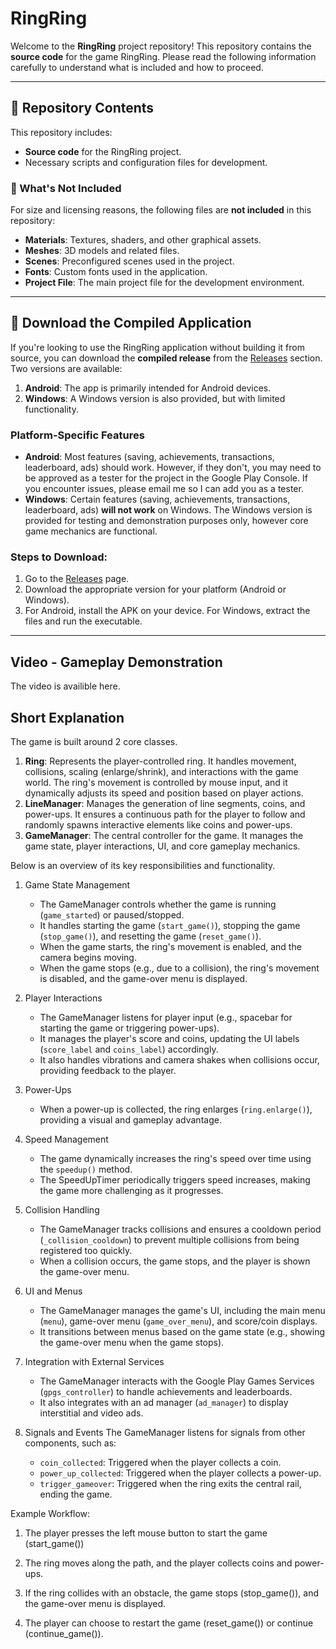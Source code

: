 # RingRing

Welcome to the **RingRing** project repository! This repository contains the **source code** for the game RingRing. Please read the following information carefully to understand what is included and how to proceed.

---

## 📁 Repository Contents

This repository includes:
- **Source code** for the RingRing project.
- Necessary scripts and configuration files for development.

### 🚫 What's Not Included
For size and licensing reasons, the following files are **not included** in this repository:
- **Materials**: Textures, shaders, and other graphical assets.
- **Meshes**: 3D models and related files.
- **Scenes**: Preconfigured scenes used in the project.
- **Fonts**: Custom fonts used in the application.
- **Project File**: The main project file for the development environment.

---

## 🚀 Download the Compiled Application

If you're looking to use the RingRing application without building it from source, you can download the **compiled release** from the [Releases](https://github.com/your-username/RingRing/releases) section. Two versions are available:

1. **Android**: The app is primarily intended for Android devices.
2. **Windows**: A Windows version is also provided, but with limited functionality.

### Platform-Specific Features
- **Android**: Most features (saving, achievements, transactions, leaderboard, ads) should work. However, if they don't, you may need to be approved as a tester for the project in the Google Play Console. If you encounter issues, please email me so I can add you as a tester.
- **Windows**: Certain features (saving, achievements, transactions, leaderboard, ads) **will not work** on Windows. The Windows version is provided for testing and demonstration purposes only, however core game mechanics are functional.

### Steps to Download:
1. Go to the [Releases](https://github.com/your-username/RingRing/releases) page.
2. Download the appropriate version for your platform (Android or Windows).
3. For Android, install the APK on your device. For Windows, extract the files and run the executable.

---

## Video - Gameplay Demonstration 

The video is availible here.

## Short Explanation
The game is built around 2 core classes.
1. **Ring**: Represents the player-controlled ring. It handles movement, collisions, scaling (enlarge/shrink), and interactions with the game world. The ring's movement is controlled by mouse input, and it dynamically adjusts its speed and position based on player actions.
2. **LineManager**: Manages the generation of line segments, coins, and power-ups. It ensures a continuous path for the player to follow and randomly spawns interactive elements like coins and power-ups.
3. **GameManager**: The central controller for the game. It manages the game state, player interactions, UI, and core gameplay mechanics.
  
Below is an overview of its key responsibilities and functionality.
   
  1. Game State Management
      - The GameManager controls whether the game is running (`game_started`) or paused/stopped.
      - It handles starting the game (`start_game()`), stopping the game (`stop_game()`), and resetting the game (`reset_game()`).
      - When the game starts, the ring's movement is enabled, and the camera begins moving.
      - When the game stops (e.g., due to a collision), the ring's movement is disabled, and the game-over menu is displayed.

  2. Player Interactions
      - The GameManager listens for player input (e.g., spacebar for starting the game or triggering power-ups).
      - It manages the player's score and coins, updating the UI labels (`score_label` and `coins_label`) accordingly.
      - It also handles vibrations and camera shakes when collisions occur, providing feedback to the player.

  3. Power-Ups
      - When a power-up is collected, the ring enlarges (`ring.enlarge()`), providing a visual and gameplay advantage.

  4. Speed Management
      - The game dynamically increases the ring's speed over time using the `speedup()` method.
      - The SpeedUpTimer periodically triggers speed increases, making the game more challenging as it progresses.

  5. Collision Handling
      - The GameManager tracks collisions and ensures a cooldown period (`_collision_cooldown`) to prevent multiple collisions from being registered too quickly.
      - When a collision occurs, the game stops, and the player is shown the game-over menu.

  6. UI and Menus
      - The GameManager manages the game's UI, including the main menu (`menu`), game-over menu (`game_over_menu`), and score/coin displays.
      - It transitions between menus based on the game state (e.g., showing the game-over menu when the game stops).

  7. Integration with External Services
      - The GameManager interacts with the Google Play Games Services (`gpgs_controller`) to handle achievements and leaderboards.
      - It also integrates with an ad manager (`ad_manager`) to display interstitial and video ads.

  8. Signals and Events
      The GameManager listens for signals from other components, such as:
        - `coin_collected`: Triggered when the player collects a coin.
        - `power_up_collected`: Triggered when the player collects a power-up.
        - `trigger_gameover`: Triggered when the ring exits the central rail, ending the game.

Example Workflow:
  1. The player presses the left mouse button to start the game (start_game())
      
  2. The ring moves along the path, and the player collects coins and power-ups.
     
  3. If the ring collides with an obstacle, the game stops (stop_game()), and the game-over menu is displayed.
  
  4. The player can choose to restart the game (reset_game()) or continue (continue_game()).
